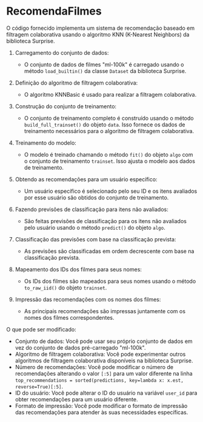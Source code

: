 # RecomendaFilmes

O código fornecido implementa um sistema de recomendação baseado em filtragem colaborativa usando o algoritmo KNN (K-Nearest Neighbors) da biblioteca Surprise.

1. Carregamento do conjunto de dados:
   - O conjunto de dados de filmes "ml-100k" é carregado usando o método `load_builtin()` da classe `Dataset` da biblioteca Surprise.

2. Definição do algoritmo de filtragem colaborativa:
   - O algoritmo KNNBasic é usado para realizar a filtragem colaborativa.

3. Construção do conjunto de treinamento:
   - O conjunto de treinamento completo é construído usando o método `build_full_trainset()` do objeto `data`. Isso fornece os dados de treinamento necessários para o algoritmo de filtragem colaborativa.

4. Treinamento do modelo:
   - O modelo é treinado chamando o método `fit()` do objeto `algo` com o conjunto de treinamento `trainset`. Isso ajusta o modelo aos dados de treinamento.

5. Obtendo as recomendações para um usuário específico:
   - Um usuário específico é selecionado pelo seu ID e os itens avaliados por esse usuário são obtidos do conjunto de treinamento.

6. Fazendo previsões de classificação para itens não avaliados:
   - São feitas previsões de classificação para os itens não avaliados pelo usuário usando o método `predict()` do objeto `algo`.

7. Classificação das previsões com base na classificação prevista:
   - As previsões são classificadas em ordem decrescente com base na classificação prevista.

8. Mapeamento dos IDs dos filmes para seus nomes:
   - Os IDs dos filmes são mapeados para seus nomes usando o método `to_raw_iid()` do objeto `trainset`.

9. Impressão das recomendações com os nomes dos filmes:
   - As principais recomendações são impressas juntamente com os nomes dos filmes correspondentes.

O que pode ser modificado:
- Conjunto de dados: Você pode usar seu próprio conjunto de dados em vez do conjunto de dados pré-carregado "ml-100k".
- Algoritmo de filtragem colaborativa: Você pode experimentar outros algoritmos de filtragem colaborativa disponíveis na biblioteca Surprise.
- Número de recomendações: Você pode modificar o número de recomendações alterando o valor `[:5]` para um valor diferente na linha `top_recommendations = sorted(predictions, key=lambda x: x.est, reverse=True)[:5]`.
- ID do usuário: Você pode alterar o ID do usuário na variável `user_id` para obter recomendações para um usuário diferente.
- Formato de impressão: Você pode modificar o formato de impressão das recomendações para atender às suas necessidades específicas.
